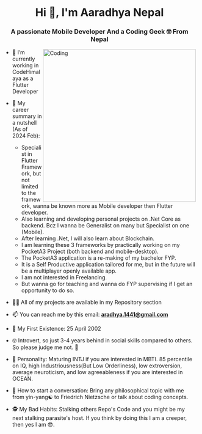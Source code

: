 <h1 align="center">Hi 👋, I'm Aaradhya Nepal</h1>
<h3 align="center">A passionate Mobile Developer And a Coding Geek 🤓 From Nepal</h3>
<img align="right" alt="Coding" width="400" src="https://cdnb.artstation.com/p/assets/images/images/028/991/999/original/anna-havrylyukh-.gif?1596125112">

- 🔭 I’m currently working in CodeHimalaya as a Flutter Developer

- 🌱 My career summary in a nutshell (As of 2024 Feb):
    - Specialist in Flutter Framework, but not limited to the framework, wanna be known more as Mobile developer then Flutter developer.
    - Also learning and developing personal projects on .Net Core as backend. Bcz I wanna be Generalist on many but Specialist on one (Mobile).
    - After learning .Net, I will also learn about Blockchain.
    - I am learning these 3 frameworks by practically working on my PocketA3 Project (both backend and mobile-desktop).
    - The PocketA3 application is a re-making of my bachelor FYP.
    - It is a Self Productive application tailored  for me, but in the future will be a multiplayer openly available app.
    - I am not interested in Freelancing.
    - But wanna go for teaching and wanna do FYP supervising if I get an opportunity to do so.

- 👨‍💻 All of my projects are available in my Repository section

- 📫 You can reach me by this email: **aradhya.1441@gmail.com**

- 🥳 My First Existence: 25 April 2002

- 🤓 Introvert, so just 3-4 years behind in social skills compared to others. So please judge me not. 🥺

- 🥴 Personality: Maturing INTJ if you are interested in MBTI. 85 percentile on IQ, high Industriousness(But Low Orderliness), low extroversion, average neuroticism, and low agreeableness if you are interested in OCEAN.

- 💬 How to start a conversation: Bring any philosophical topic with me from yin-yang☯️ to Friedrich Nietzsche or talk about coding concepts. 

- 🕵️ My Bad Habits: Stalking others Repo's Code and you might be my next stalking parasite's host. If you think by doing this I am a creeper, then yes I am 😎. 
